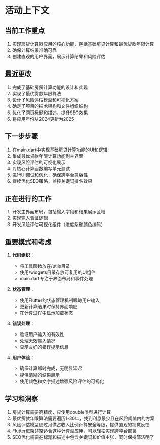 # 活动上下文

## 当前工作重点
1. 实现房贷计算器应用的核心功能，包括基础房贷计算和最优贷款年限计算
2. 确保计算结果准确可靠
3. 创建直观的用户界面，展示计算结果和风险评估

## 最近更改
1. 完成了基础房贷计算功能的设计和实现
2. 实现了最优贷款年限算法
3. 设计了风险评估模型和可视化方案
4. 确定了项目的技术架构和文件组织结构
5. 优化了网页标题和描述，提升SEO效果
6. 将应用年份从2024更新为2025

## 下一步步骤
1. 在main.dart中实现基础房贷计算功能的UI和逻辑
2. 集成最优贷款年限计算功能到主界面
3. 实现风险评估的可视化展示
4. 对核心计算函数编写单元测试
5. 进行UI调试和优化，确保跨平台兼容性
6. 继续优化SEO策略，监控关键词排名效果

## 正在进行的工作
1. 开发主界面布局，包括输入字段和结果展示区域
2. 实现输入验证逻辑
3. 开发风险评估可视化组件（进度条和颜色编码）

## 重要模式和考虑
1. **代码组织**：
   - 将工具函数放在/utils目录
   - 使用/widgets目录存放可复用的UI组件
   - main.dart专注于界面布局和事件处理

2. **状态管理**：
   - 使用Flutter的状态管理机制跟踪用户输入
   - 更新计算结果时保持界面响应
   - 在计算过程中显示加载状态

3. **错误处理**：
   - 验证用户输入的有效性
   - 处理无效输入情况
   - 显示友好的错误提示信息

4. **用户体验**：
   - 确保计算即时完成，无明显延迟
   - 提供清晰的结果展示
   - 使用颜色和文字描述增强风险评估的可视化

## 学习和洞察
1. 房贷计算需要高精度，应使用double类型进行计算
2. 最优贷款年限算法需要遍历1-30年，找到利息最少且在风险阈值内的方案
3. 风险评估模型通过月供占收入比例计算安全等级，提供直观的视觉反馈
4. Flutter框架非常适合这种计算型应用，可以轻松实现跨平台部署
5. SEO优化需要在标题和描述中包含关键词和价值主张，同时保持简洁明了
